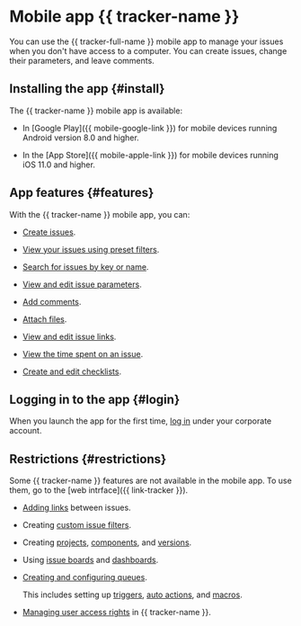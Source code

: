 # Mobile app {{ tracker-name }}

You can use the {{ tracker-full-name }} mobile app to manage your issues when you don't have access to a computer. You can create issues, change their parameters, and leave comments.

## Installing the app {#install}

The {{ tracker-name }} mobile app is available:

* In [Google Play]({{ mobile-google-link }}) for mobile devices running Android version 8.0 and higher.

* In the [App Store]({{ mobile-apple-link }}) for mobile devices running iOS 11.0 and higher.

## App features {#features}

With the {{ tracker-name }} mobile app, you can:

* [Create issues](user/create-ticket.md#create-task).

* [View your issues using preset filters](user/default-filters.md#sys_filters).

* [Search for issues by key or name](user/search-task.md).

* [View and edit issue parameters](user/edit-ticket.md).

* [Add comments](user/comments.md).

* [Attach files](user/attach-file.md).

* [View and edit issue links](user/ticket-links.md).

* [View the time spent on an issue](user/time-spent.md).

* [Create and edit checklists](user/checklist.md).

## Logging in to the app {#login}



When you launch the app for the first time, [log in](user/login.md) under your corporate account.


## Restrictions {#restrictions}

 Some {{ tracker-name }} features are not available in the mobile app. To use them, go to the [web intrface]({{ link-tracker }}).

* [Adding links](user/ticket-links.md) between issues.

* Creating [custom issue filters](user/create-filter.md).

* Creating [projects](manager/projects.md), [components](manager/components.md), and [versions](manager/versions.md).

* Using [issue boards](manager/agile.md) and [dashboards](user/dashboard.md).

* [Creating and configuring queues](manager/create-queue.md).

  This includes setting up [triggers](user/trigger.md), [auto actions](user/autoactions.md), and [macros](manager/create-macroses.md).

 - [Managing user access rights](access.md) in {{ tracker-name }}. 

